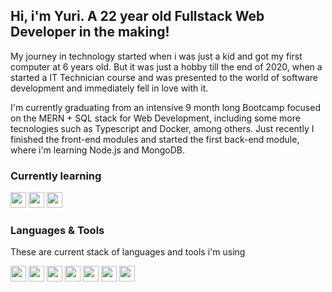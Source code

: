 ## Hi, i'm Yuri. A 22 year old Fullstack Web Developer in the making!

My journey in technology started when i was just a kid and got my first computer at 6 years old. But it was just a hobby till the end of 2020, when a started a IT Technician course and was presented to the world of software development and immediately fell in love with it.


I'm currently graduating from an intensive 9 month long Bootcamp focused on the MERN + SQL stack for Web Development, including some more tecnologies such as Typescript and Docker, among others.
Just recently I finished the front-end modules and started the first back-end module, where i'm learning Node.js and MongoDB.


### Currently learning

<img height="25px" src="https://img.shields.io/badge/Node.js-339933?style=for-the-badge&logo=nodedotjs&logoColor=white" /> <img height="25px" src="https://img.shields.io/badge/Express.js-000000?style=for-the-badge&logo=express&logoColor=white" /> <img height="25px" src="https://img.shields.io/badge/MongoDB-4EA94B?style=for-the-badge&logo=mongodb&logoColor=white"/>

### Languages & Tools
These are current stack of languages and tools i'm using

<img height="25px" src="https://img.shields.io/badge/HTML5-E34F26?style=for-the-badge&logo=html5&logoColor=white" /> <img height="25px" src="https://img.shields.io/badge/CSS3-1572B6?style=for-the-badge&logo=css3&logoColor=white" /> <img height="25px" src="https://img.shields.io/badge/JavaScript-323330?style=for-the-badge&logo=javascript&logoColor=F7DF1E" /> <img height="25px" src="https://img.shields.io/badge/React-20232A?style=for-the-badge&logo=react&logoColor=61DAFB" /> <img height="25px" src="https://img.shields.io/badge/styled--components-DB7093?style=for-the-badge&logo=styled-components&logoColor=white" /> <img height="25px" src="https://img.shields.io/badge/Sass-CC6699?style=for-the-badge&logo=sass&logoColor=white" /> <img height="25px" src="https://img.shields.io/badge/Vite-B73BFE?style=for-the-badge&logo=vite&logoColor=FFD62E" />
